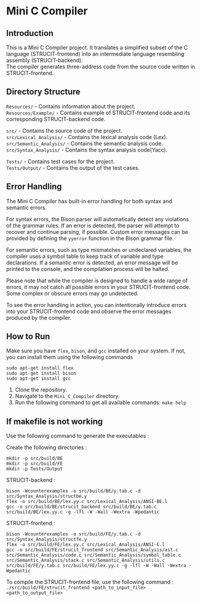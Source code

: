 # Mini C Compiler #

## Introduction ##

This is a Mini C Compiler project. It translates a simplified subset of the C language (STRUCIT-frontend) into an intermediate language resembling assembly (STRUCIT-backend).  
The compiler generates three-address code from the source code written in STRUCIT-frontend.

## Directory Structure ##

`Resources/` - Contains information about the project.  
`Resources/Example/` - Contains example of STRUCIT-frontend code and its corresponding STRUCIT-backend code.    

`src/` - Contains the source code of the project.   
`src/Lexical_Analysis/` - Contains the lexical analysis code (Lex).
`src/Semantic_Analysis/` - Contains the semantic analysis code.    
`src/Syntax_Analysis/` - Contains the syntax analysis code(Yacc).

`Tests/` - Contains test cases for the project.     
`Tests/Output/` - Contains the output of the test cases.

## Error Handling ##

The Mini C Compiler has built-in error handling for both syntax and semantic errors. 

For syntax errors, the Bison parser will automatically detect any violations of the grammar rules. If an error is detected, the parser will attempt to recover and continue parsing, if possible. Custom error messages can be provided by defining the `yyerror` function in the Bison grammar file.

For semantic errors, such as type mismatches or undeclared variables, the compiler uses a symbol table to keep track of variable and type declarations. If a semantic error is detected, an error message will be printed to the console, and the compilation process will be halted.

Please note that while the compiler is designed to handle a wide range of errors, it may not catch all possible errors in your STRUCIT-frontend code. Some complex or obscure errors may go undetected.

To see the error handling in action, you can intentionally introduce errors into your STRUCIT-frontend code and observe the error messages produced by the compiler.

## How to Run ##

Make sure you have `flex`, `bison`, and `gcc` installed on your system.
If not, you can install them using the following commands        
```
sudo apt-get install flex                       
sudo apt-get install bison
sudo apt-get install gcc
```

1. Clone the repository.
2. Navigate to the `Mini_C_Compiler` directory.
3. Run the following command to get all available commands: `make help`

## If makefile is not working ##
Use the following command to generate the executables :

Create the following directories :        
```
mkdir -p src/build/BE
mkdir -p src/build/FE
mkdir -p Tests/Output
```

STRUCIT-backend :             
```
bison -Wcounterexamples -o src/build/BE/y.tab.c -d src/Syntax_Analysis/structbe.y
flex -o src/build/BE/lex.yy.c src/Lexical_Analysis/ANSI-BE.l
gcc -o src/build/BE/strucit_backend src/build/BE/y.tab.c src/build/BE/lex.yy.c -g -lfl -W -Wall -Wextra -Wpedantic
```

STRUCIT-frontend :    
```
bison -Wcounterexamples -o src/build/FE/y.tab.c -d src/Syntax_Analysis/structfe.y
flex -o src/build/FE/lex.yy.c src/Lexical_Analysis/ANSI-C.l
gcc -o src/build/FE/strucit_frontend src/Semantic_Analysis/ast.c src/Semantic_Analysis/code.c src/Semantic_Analysis/symbol_table.c src/Semantic_Analysis/stack.c src/Semantic_Analysis/utils.c src/build/FE/y.tab.c src/build/FE/lex.yy.c -g -lfl -W -Wall -Wextra -Wpedantic
```

To compile the STRUCIT-frontend file, use the following command : 
`
./src/build/FE/strucit_frontend <path_to_input_file> <path_to_output_file>
`

